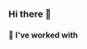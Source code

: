 ### Hi there 👋

#### 🔭 I've worked with 

<p align="left">
    <img src="https://img.shields.io/badge/Python-B7178C?logo=python&logoColor=white&style=flat-square" alt="">
    <img src="https://img.shields.io/badge/C++-B7178C?logo=cpp&logoColor=white&style=flat-square" alt="">
    <img src="https://img.shields.io/badge/HTML-B7178C?logo=html5&logoColor=white&style=flat-square" alt="">
    <img src="https://img.shields.io/badge/Java-B7178C?logo=java&logoColor=white&style=flat-square" alt="">
    <img src="https://img.shields.io/badge/Docker-B7178C?logo=docker&logoColor=white&style=flat-square" alt="">
    
</p>

<!--
**sabrizzs/sabrizzs** is a ✨ _special_ ✨ repository because its `README.md` (this file) appears on your GitHub profile.

Here are some ideas to get you started:

- 🔭 I’m currently working on ...
- 🌱 I’m currently learning ...
- 👯 I’m looking to collaborate on ...
- 🤔 I’m looking for help with ...
- 💬 Ask me about ...
- 📫 How to reach me: ...
- 😄 Pronouns: ...
- ⚡ Fun fact: ...
-->
